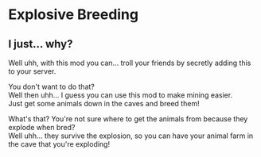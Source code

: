 # Explosive Breeding
## I just... why?
Well uhh, with this mod you can... troll your friends by secretly adding this to your server.

You don't want to do that?
<br />
Well then uhh... I guess you can use this mod to make mining easier.
<br />
Just get some animals down in the caves and breed them!

What's that? You're not sure where to get the animals from because they explode when bred?
<br />
Well uhh... they survive the explosion, so you can have your animal farm in the cave that you're exploding!